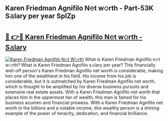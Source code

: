 ## Karen Friedman Agnifilo N𝚎t w𝚘rth - Part-53K S𝚊lary per year SpIZp

# <h2><a href="http://gc4qj4q.nevu.top/?p=Karen+Friedman+Agnifilo">🔗 👉🔴 Karen Friedman Agnifilo N𝚎t w𝚘rth - S𝚊lary</a></h2>

[![Karen Friedman Agnifilo N𝚎t W𝚘rth](https://i.imgur.com/Oavwk0R.jpeg)](http://gc4qj4q.nevu.top/?p=Karen+Friedman+Agnifilo)
What is Karen Friedman Agnifilo n𝚎t w𝚘rth? What is Karen Friedman Agnifilo s𝚊lary per year?
This financially well-off person's Karen Friedman Agnifilo net worth is considerable, making him one of the wealthiest in his field. His income from his job is considerable, but it is outmatched by Karen Friedman Agnifilo net worth, which is thought to be amplified by his diverse business pursuits and extensive real estate assets. With a Karen Friedman Agnifilo net worth that places him in the uppermost tier of wealth, this man is famed for his business acumen and financial prowess. With a Karen Friedman Agnifilo net worth in the billions and a notable income, this wealthy person is a shining example of the power of tenacity, dedication, and financial brilliance.
